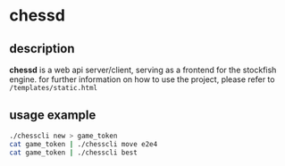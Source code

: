# chessd
## description
**chessd** is a web api server/client, serving as a frontend for the stockfish engine. for further information on how to use the project, please refer to `/templates/static.html`

## usage example
```bash
./chesscli new > game_token
cat game_token | ./chesscli move e2e4
cat game_token | ./chesscli best
```
